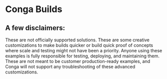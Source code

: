 # Conga Builds

## A few disclaimers:

These are not officially supported solutions. These are some creative customizations to make builds quicker or build quick proof of concepts where scale and testing might not have been a priority. Anyone using these examples is fully responsible for testing, deploying, and maintaining them. These are not meant to be customer production-ready examples, and Conga will not support any troubleshooting of these advanced customizations.
